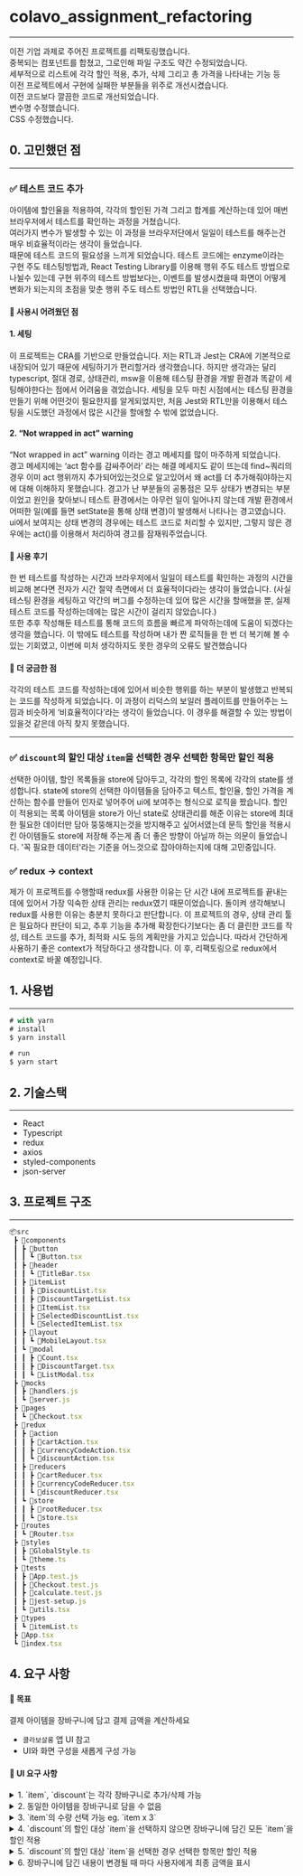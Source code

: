# colavo_assignment_refactoring
----
이전 기업 과제로 주어진 프로젝트를 리팩토링했습니다.<br/>
중복되는 컴포넌트를 합쳤고, 그로인해 파일 구조도 약간 수정되었습니다.<br/>
세부적으로 리스트에 각각 할인 적용, 추가, 삭제 그리고 총 가격을 나타내는 기능 등<br/>
이전 프로젝트에서 구현에 실패한 부분들을 위주로 개선시켰습니다.<br/>
이전 코드보다 깔끔한 코드로 개선되었습니다.<br/>
변수명 수정했습니다.<br/>
CSS 수정했습니다.<br/>

## 0. 고민했던 점
-----
### ✅ 테스트 코드 추가
아이템에 할인율을 적용하여, 각각의 할인된 가격 그리고 합계를 계산하는데 있어 매번 브라우저에서 테스트를 확인하는 과정을 거쳤습니다.<br/> 
여러가지 변수가 발생할 수 있는 이 과정을 브라우저단에서 일일이 테스트를 해주는건 매우  비효율적이라는 생각이 들었습니다.<br/> 
때문에 테스트 코드의 필요성을 느끼게 되었습니다. 테스트 코드에는 enzyme이라는 구현 주도 테스팅방법과, React Testing Library를 이용해 행위 주도 테스트 방법으로 나뉠수 있는데
구현 위주의 테스트 방법보다는, 이벤트를 발생시켰을때 화면이 어떻게 변화가 되는지의 초점을 맞춘 행위 주도 테스트 방법인 RTL을 선택했습니다.<br/> 

#### 🔮 사용시 어려웠던 점
#### 1. 세팅 
이 프로젝트는 CRA를 기반으로 만들었습니다. 저는 RTL과 Jest는 CRA에 기본적으로 내장되어 있기 때문에 세팅하기가 편리할거라 생각했습니다.
하지만 생각과는 달리 typescript, 절대 경로, 상태관리, msw을 이용해 테스팅 환경을 개발 환경과 똑같이 세팅해야한다는 점에서 어려움을 겪었습니다. 
세팅을 모두 마친 시점에서는 테스팅 환경을 만들기 위해 어떤것이 필요한지를 알게되었지만, 처음 Jest와 RTL만을 이용해서 테스팅을 시도했던 과정에서 많은 시간을 할애할 수 밖에 없었습니다.

#### 2. “Not wrapped in act” warning 
“Not wrapped in act” warning 이라는 경고 메세지를 많이 마주하게 되었습니다.  
경고 메세지에는 ‘act 함수를 감싸주어라’ 라는 해결 메세지도 같이 뜨는데 find~쿼리의 경우 이미 act 행위까지 추가되어있는것으로 
알고있어서 왜 act를 더 추가해줘야하는지에 대해 이해하지 못했습니다.  경고가 난 부분들의 공통점은 모두  상태가 변경되는  부분이었고 원인을 찾아보니
테스트 환경에서는 아무런 일이 일어나지 않는데 개발 환경에서 어떠한 일(예를 들면 setState을 통해 상태 변경)이 발생해서 나타나는 경고였습니다. 
ui에서 보여지는 상태 변경의 경우에는 테스트 코드로 처리할 수 있지만, 그렇지 않은 경우에는 act()를 이용해서 처리하여 경고를 잠재워주었습니다.


#### 🔮 사용 후기
한 번 테스트를 작성하는 시간과 브라우저에서 일일이 테스트를 확인하는 과정의 시간을 비교해 본다면 전자가 시간 절약 측면에서 더 효율적이다라는 생각이 들었습니다. 
(사실 테스팅 환경을 세팅하고 약간의 버그를 수정하는데 있어 많은 시간을 할애했을 뿐, 실제 테스트 코드를 작성하는데에는 많은 시간이 걸리지 않았습니다.)<br/>
또한 추후 작성해둔 테스트를 통해 코드의 흐름을 빠르게 파악하는데에 도움이 되겠다는 생각을 했습니다.
이 밖에도 테스트를 작성하며 내가 짠 로직들을 한 번 더 복기해 볼 수 있는 기회였고, 이번에 미처 생각하지도 못한 경우의 오류도 발견했습니다

#### 🔮 더 궁금한 점

각각의 테스트 코드를 작성하는데에 있어서 비슷한 행위를 하는 부분이 발생했고  반복되는 코드를 작성하게 되었습니다. 이 과정이 리덕스의 보일러 플레이트를 만들어주는 느낌과 비슷하게 ‘비효율적이다’라는 생각이 들었습니다. 
이 경우를 해결할 수 있는 방법이 있을것 같은데 아직 찾지 못했습니다. 

---------

### ✅  `discount`의 할인 대상 `item`을 선택한 경우 선택한 항목만 할인 적용

선택한 아이템, 할인 목록들을 store에 담아두고,  각각의 할인 목록에 각각의  state를 생성합니다.  state에 store의 선택한 아이템들을 담아주고  텍스트, 할인율, 할인 가격을 계산하는 함수를 만들어 인자로 넣어주어 
ui에 보여주는 형식으로 로직을 짰습니다. 할인이 적용되는 목록 아이템을 store가 아닌 state로 상태관리를 해준 이유는 store에  최대한 필요한 데이터만 담아 뚱뚱해지는것을 방지해주고 싶어서였는데 문득 할인을 적용시킨 아이템들도 store에 저장해
주는게 좀 더 좋은 방향이 아닐까 하는 의문이 들었습니다. '꼭 필요한 데이터'라는 기준을 어느것으로 잡아야하는지에 대해 고민중입니다.

### ✅ redux -> context
제가 이 프로젝트를 수행할때 redux를 사용한 이유는 단 시간 내에 프로젝트를 끝내는데에 있어서 가장 익숙한 상태 관리는 redux였기 때문이었습니다. 돌이켜 생각해보니 redux를 사용한 이유는 충분치 못하다고 판단합니다.
이 프로젝트의 경우, 상태 관리 툴은 필요하다 판단이 되고, 추후 기능을 추가해 확장한다기보다는 좀 더 클린한 코드를 작성, 테스트 코드를 추가, 최적화 시도 등의 계획만을 가지고 있습니다.
따라서 간단하게 사용하기 좋은 context가 적당하다고 생각합니다. 이 후, 리팩토링으로 redux에서 context로 바꿀 예정입니다. 



## 1. 사용법

---

```jsx
# with yarn
# install
$ yarn install

# run
$ yarn start
```

## 2. 기술스택

---

- React
- Typescript
- redux
- axios
- styled-components
- json-server


## 3. 프로젝트 구조

---

```jsx
📦src
 ┣ 📂components
 ┃ ┣ 📂button
 ┃ ┃ ┗ 📜Button.tsx
 ┃ ┣ 📂header
 ┃ ┃ ┗ 📜TitleBar.tsx
 ┃ ┣ 📂itemList
 ┃ ┃ ┣ 📜DiscountList.tsx
 ┃ ┃ ┣ 📜DiscountTargetList.tsx
 ┃ ┃ ┣ 📜ItemList.tsx
 ┃ ┃ ┣ 📜SelectedDiscountList.tsx
 ┃ ┃ ┗ 📜SelectedItemList.tsx
 ┃ ┣ 📂layout
 ┃ ┃ ┗ 📜MobileLayout.tsx
 ┃ ┗ 📂modal
 ┃ ┃ ┣ 📜Count.tsx
 ┃ ┃ ┣ 📜DiscountTarget.tsx
 ┃ ┃ ┗ 📜ListModal.tsx
 ┣ 📂mocks
 ┃ ┣ 📜handlers.js
 ┃ ┗ 📜server.js
 ┣ 📂pages
 ┃ ┗ 📜Checkout.tsx
 ┣ 📂redux
 ┃ ┣ 📂action
 ┃ ┃ ┣ 📜cartAction.tsx
 ┃ ┃ ┣ 📜currencyCodeAction.tsx
 ┃ ┃ ┗ 📜discountAction.tsx
 ┃ ┣ 📂reducers
 ┃ ┃ ┣ 📜cartReducer.tsx
 ┃ ┃ ┣ 📜currencyCodeReducer.tsx
 ┃ ┃ ┗ 📜discountReducer.tsx
 ┃ ┗ 📂store
 ┃ ┃ ┣ 📜rootReducer.tsx
 ┃ ┃ ┗ 📜store.tsx
 ┣ 📂routes
 ┃ ┗ 📜Router.tsx
 ┣ 📂styles
 ┃ ┣ 📜GlobalStyle.ts
 ┃ ┗ 📜theme.ts
 ┣ 📂tests
 ┃ ┣ 📜App.test.js
 ┃ ┣ 📜Checkout.test.js
 ┃ ┣ 📜calculate.test.js
 ┃ ┣ 📜jest-setup.js
 ┃ ┗ 📜utils.tsx
 ┣ 📂types
 ┃ ┗ 📜itemList.ts
 ┣ 📜App.tsx
 ┗ 📜index.tsx
```

## 4. 요구 사항

#### 🔮 목표

결제 아이템을 장바구니에 담고 결제 금액을 계산하세요

- `콜라보살롱` 앱 UI 참고
- UI와 화면 구성을 새롭게 구성 가능

#### 🔮 UI 요구 사항

<details>
<summary>1. `item`, `discount`는 각각 장바구니로 추가/삭제 가능   </summary>
<div markdown="1">

![ezgif com-resize](https://user-images.githubusercontent.com/80194405/221419302-5a02fad5-2aaa-47c6-91fb-f33b54b6b0bf.gif)
</div>
</details>

<details>
<summary>2. 동일한 아이템을 장바구니로 담을 수 없음 </summary>
<div markdown="1">

![ezgif com-resize (1)](https://user-images.githubusercontent.com/80194405/221420156-95af820f-ae4c-4e22-8dd1-9067ed3567b0.gif)


</div>
</details>

<details>
<summary>3. `item`의 수량 선택 가능 eg. `item x 3` </summary>
<div markdown="1">

![ezgif com-resize (2)](https://user-images.githubusercontent.com/80194405/221420236-ca8ebad7-e67e-41e1-a452-405e4abc540b.gif)

</div>
</details>

<details>
<summary>4. `discount`의 할인 대상 `item`을 선택하지 않으면 장바구니에 담긴 모든 `item`을 할인 적용</summary>
<div markdown="1">
- 할인율은 시술 종류의 갯수에 상관없이 한 개로 적용됨. ex) 10000원 시술 X 3 일때, 10%할인이라면 1000원으로 적용 

![ezgif com-resize (3)](https://user-images.githubusercontent.com/80194405/221420370-dc68ac37-83c6-4dae-84f8-a5127184463e.gif)

</div>
</details>

<details>
<summary>5. `discount`의 할인 대상 `item`을 선택한 경우 선택한 항목만 할인 적용 </summary>
<div markdown="1">


![ezgif com-resize (4)](https://user-images.githubusercontent.com/80194405/221420724-4d3578e2-949f-49be-b24b-d733d7a3e709.gif)

</div>
</details>
</details>

<details>
<summary>6. 장바구니에 담긴 내용이 변경될 때 마다 사용자에게 최종 금액을 표시 </summary>
<div markdown="1">


![ezgif com-resize (7)](https://user-images.githubusercontent.com/80194405/221421970-4c0441ed-23f5-410d-aaeb-1da182b3447d.gif)



</div>
</details>
</details>







